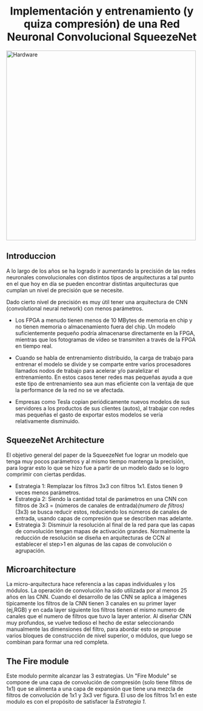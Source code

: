<h1 align="center"> Implementación y entrenamiento (y quiza compresión) de una Red Neuronal Convolucional SqueezeNet </h1> 

<img src="a.jpg" alt="Hardware" width="500"/>

## Introduccion 

A lo largo de los años se ha logrado ir aumentando la precisión de las redes neuronales convolucionales con distintos tipos de arquitecturas a tal punto en el que hoy en día se pueden encontrar distintas arquitecturas que cumplan un nivel de precisión que se necesite.

Dado cierto nivel de precisión es muy útil tener una arquitectura de CNN (convolutional neural network) con menos parámetros. 



* Los FPGA a menudo tienen menos de 10 MBytes de memoria en chip y no tienen memoria o almacenamiento fuera del chip. Un modelo suficientemente pequeño podría almacenarse directamente en la FPGA, mientras que los fotogramas de vídeo se transmiten a través de la FPGA en tiempo real.

* Cuando se habla de entrenamiento distribuido, la carga de trabajo para entrenar el modelo se divide y se comparte entre varios procesadores llamados nodos de trabajo para acelerar y/o paralelizar el entrenamiento. En estos casos tener redes mas pequeñas ayuda a que este tipo de entrenamiento sea aun mas eficiente con la ventaja de que la performance de la red no se ve afectada.

* Empresas como Tesla copian periódicamente nuevos modelos de sus servidores a los productos de sus clientes (autos), al trabajar con redes mas pequeñas el gasto de exportar estos modelos se vería relativamente disminuido.


## SqueezeNet Architecture
    
El objetivo general del paper de la SqueezeNet fue lograr un modelo que tenga muy pocos parámetros y al mismo tiempo mantenga la precisión, para lograr esto lo que se hizo fue a partir de un modelo dado se lo logro comprimir con ciertas perdidas. 


* Estrategia 1: Remplazar los filtros 3x3 con filtros 1x1. Estos tienen 9 veces menos parámetros.
* Estrategia 2: Siendo la cantidad total de parámetros en una CNN con filtros de 3x3 = (números de canales de entrada)*(numero de filtros)*(3x3) se busca reducir estos, reduciendo los números de canales de entrada, usando capas de compresión que se describen mas adelante.
* Estrategia 3: Disminuir la resolución al final de la red para que las capas de convolución tengan mapas de activación grandes. Normalmente la reducción de resolución se diseña en arquitecturas de CCN al establecer el step>1 en algunas de las capas de convolución o agrupación.


## Microarchitecture

La micro-arquitectura hace referencia a las capas individuales y los módulos. La operación de convolución ha sido utilizada por al menos 25 años en las CNN. 
Cuando el desarrollo de las CNN se aplica a imágenes típicamente los filtros de la CNN tienen 3 canales en su primer layer (ej,RGB) y en cada layer siguiente los filtros tienen el mismo numero de canales que el numero de filtros que tuvo la layer anterior. 
Al diseñar CNN muy profundos, se vuelve tedioso el hecho de estar seleccionando manualmente las dimensiones del filtro, para abordar esto se propuse varios bloques de construcción de nivel superior, o módulos, que luego se combinan para formar una red completa. 


## The Fire module

Este modulo permite alcanzar las 3 estrategias. Un "Fire Module" se compone de una capa de convolución de compresión (solo tiene filtros de 1x1) que se alimenta a una capa de expansión que tiene una mezcla de filtros de convolución de 1x1 y 3x3 ver figura. El uso de los filtros 1x1 en este modulo es con el propósito de satisfacer la *Estrategia 1*. 












